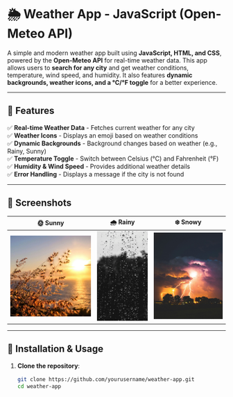 # 🌦 Weather App - JavaScript (Open-Meteo API)

A simple and modern weather app built using **JavaScript, HTML, and CSS**, powered by the **Open-Meteo API** for real-time weather data. This app allows users to **search for any city** and get weather conditions, temperature, wind speed, and humidity. It also features **dynamic backgrounds, weather icons, and a °C/°F toggle** for a better experience.

---

## 🚀 Features
✅ **Real-time Weather Data** - Fetches current weather for any city  
✅ **Weather Icons** - Displays an emoji based on weather conditions  
✅ **Dynamic Backgrounds** - Background changes based on weather (e.g., Rainy, Sunny)  
✅ **Temperature Toggle** - Switch between Celsius (°C) and Fahrenheit (°F)  
✅ **Humidity & Wind Speed** - Provides additional weather details  
✅ **Error Handling** - Displays a message if the city is not found  

---

## 📸 Screenshots
| 🌞 Sunny  | 🌧 Rainy  | ❄️ Snowy |
|-----------|---------|---------|
| ![Sunny](images/sunny.jpg) | ![Rain](images/rain.jpg) | ![Snow](images/storm.jpg) |

---

## 🔧 Installation & Usage
1. **Clone the repository**:
   ```bash
   git clone https://github.com/yourusername/weather-app.git
   cd weather-app
